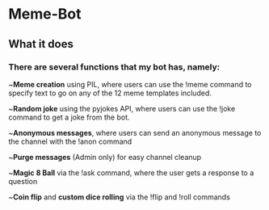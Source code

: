 # Meme-Bot

## What it does

### There are several functions that my bot has, namely:

~**Meme creation** using PIL, where users can use the !meme command to specify text to go on any of the 12 meme templates included.

~**Random joke** using the pyjokes API, where users can use the !joke command to get a joke from the bot.

~**Anonymous messages**, where users can send an anonymous message to the channel with the !anon command

~**Purge messages** (Admin only) for easy channel cleanup

~**Magic 8 Ball** via the !ask command, where the user gets a response to a question

~**Coin flip** and **custom dice rolling** via the !flip and !roll commands
